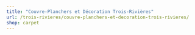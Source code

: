 ```yaml
---
title: "Couvre-Planchers et Décoration Trois-Rivières"
url: /trois-rivieres/couvre-planchers-et-decoration-trois-rivieres/
shop: carpet
---
```

